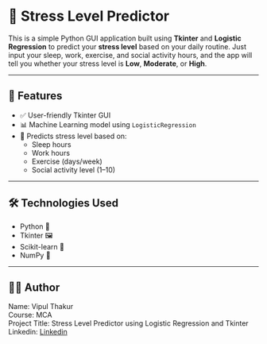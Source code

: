 # 🧠 Stress Level Predictor

This is a simple Python GUI application built using **Tkinter** and **Logistic Regression** to predict your **stress level** based on your daily routine. Just input your sleep, work, exercise, and social activity hours, and the app will tell you whether your stress level is **Low**, **Moderate**, or **High**.

---

## 🚀 Features

- ✅ User-friendly Tkinter GUI  
- 📊 Machine Learning model using `LogisticRegression`  
- 🔮 Predicts stress level based on:
  - Sleep hours
  - Work hours
  - Exercise (days/week)
  - Social activity level (1–10)

---

## 🛠️ Technologies Used

- Python 🐍  
- Tkinter 🖼️  
- Scikit-learn 🤖  
- NumPy 🔢  

---
## 👨‍🎓 Author  
Name: Vipul Thakur  
Course: MCA  
Project Title: Stress Level Predictor using Logistic Regression and Tkinter  
Linkedin: [Linkedin](https://www.linkedin.com/in/vipul-thakur-26408a31b/)
